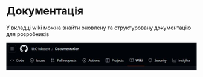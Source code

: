 # Документація

У вкладці wiki можна знайти оновлену та структуровану документацію для розробників

![вкладка вікі](./images/wiki.jpg)
